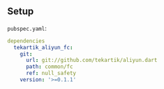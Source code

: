 ## Setup

`pubspec.yaml`:

```yaml
dependencies
  tekartik_aliyun_fc:
    git:
      url: git://github.com/tekartik/aliyun.dart
      path: common/fc
      ref: null_safety
    version: '>=0.1.1'
```